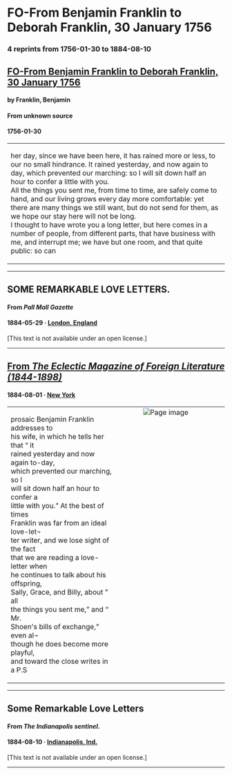 
# FO-From Benjamin Franklin to Deborah Franklin, 30 January 1756

### 4 reprints from 1756-01-30 to 1884-08-10

## [FO-From Benjamin Franklin to Deborah Franklin, 30 January 1756](https://founders.archives.gov/documents/Franklin/01-06-02-0159)

#### by Franklin, Benjamin

#### From unknown source

#### 1756-01-30

<table style="width: 100%;"><tr><td style="width: 50%">

her day, since we have been here, it has rained more or less, to our no small hindrance. It rained yesterday, and now again to day, which prevented our marching: so I will sit down half an hour to confer a little with you.  
All the things you sent me, from time to time, are safely come to hand, and our living grows every day more comfortable: yet there are many things we still want, but do not send for them, as we hope our stay here will not be long.  
I thought to have wrote you a long letter, but here comes in a number of people, from different parts, that have business with me, and interrupt me; we have but one room, and that quite public: so can 
</td></tr></table>

---

## SOME REMARKABLE LOVE LETTERS.

#### From _Pall Mall Gazette_

#### 1884-05-29 &middot; [London, England](http://dbpedia.org/resource/London)

[This text is not available under an open license.]

---

## [From _The Eclectic Magazine of Foreign Literature (1844-1898)_](https://archive.org/details/sim_eclectic-magazine-of-foreign-literature_1884-08_40_2/page/n31/mode/1up?view=theater)

#### 1884-08-01 &middot; [New York](http://dbpedia.org/resource/New_York_City)

<table style="width: 100%;"><tr><td style="width: 50%">

  
prosaic Benjamin Franklin addresses to  
his wife, in which he tells her that “ it  
rained yesterday and now again to-day,  
which prevented our marching, so I  
will sit down half an hour to confer a  
little with you.” At the best of times  
Franklin was far from an ideal love-let¬  
ter writer, and we lose sight of the fact  
that we are reading a love-letter when  
he continues to talk about his offspring,  
Sally, Grace, and Billy, about ” all  
the things you sent me,” and “ Mr.  
Shoen&#x27;s bills of exchange,” even al¬  
though he does become more playful,  
and toward the close writes in a P.S
</td><td style="width: 50%; max-height: 75%; margin: auto; display: block;">
<img alt="Page image" src="https://iiif.archive.org/iiif/sim_eclectic-magazine-of-foreign-literature_1884-08_40_2&#0036;31/pct:18.336026,58.863399,34.369952,19.030240/600,/0/default.jpg"/>
</td>
</tr></table>

---

## Some Remarkable Love Letters

#### From _The Indianapolis sentinel._

#### 1884-08-10 &middot; [Indianapolis, Ind.](http://dbpedia.org/resource/Indianapolis)

[This text is not available under an open license.]

---

